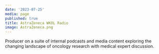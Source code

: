 ```yaml
---
date: '2023-07-25'
media: page
published: true
title: AstraZeneca WKOL Radio
image: AstraZeneca.png
---
```

Producer on a suite of internal podcasts and media content exploring the changing landscape of oncology research with medical expert discussion.
